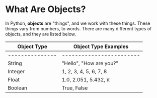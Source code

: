 # What Are Objects?

In Python, **objects** are "things", and we work with these things. These things vary from numbers, to words. There are many different types of objects, and they are listed below.

**Object Type** | **Object Type Examples**
--------------- | ------------------------ 
--------------- | ------------------------ 
String          | "Hello", "How are you?"
Integer         | 1, 2, 3, 4, 5, 6, 7, 8
Float           | 1.0, 2.051, 5.432, π
Boolean         | True, False
